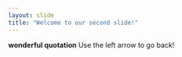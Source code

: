 ```yaml
---
layout: slide
title: "Welcome to our second slide!"
---
```

**wonderful quotation**
Use the left arrow to go back!
